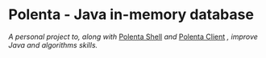 # Polenta - Java in-memory database 

<p><i>A personal project to, along with</i> <a href="https://github.com/pmbr/polentashell" target="_blank">Polenta Shell</a> <i>and</i> <a href="https://github.com/pmbr/polentaclient" target="_blank">Polenta Client</a> <i>, improve Java and algorithms skills.</i>
